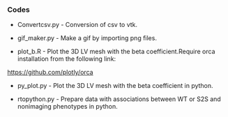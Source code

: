 ### Codes ##########

* Convertcsv.py - Conversion of csv to vtk.

* gif_maker.py - Make a gif by importing png files.

* plot_b.R - Plot the 3D LV mesh with the beta coefficient.Require orca installation from the following link:

https://github.com/plotly/orca

* py_plot.py - Plot the 3D LV mesh with the beta coefficient in python.

* rtopython.py - Prepare data with associations between WT or S2S and nonimaging phenotypes in python.

